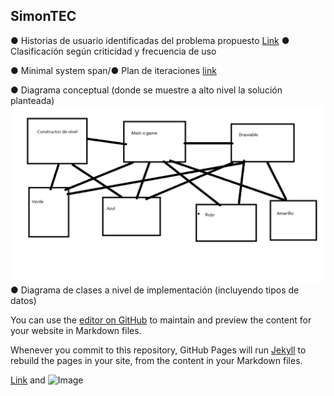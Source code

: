 ## SimonTEC

● Historias de usuario identificadas del problema propuesto
[Link](https://github.com/AxelJCM/TareaCortaDatos1/projects/3)
● Clasificación según criticidad y frecuencia de uso

● Minimal system span/● Plan de iteraciones
[link](https://github.com/AxelJCM/TareaCortaDatos1/projects/4)

● Diagrama conceptual (donde se muestre a alto nivel la solución planteada)
![Image](MapaConceptual.png)
● Diagrama de clases a nivel de implementación (incluyendo tipos de datos)

You can use the [editor on GitHub](https://github.com/AxelJCM/TareaCortaDatos1/edit/gh-pages/index.md) to maintain and preview the content for your website in Markdown files.

Whenever you commit to this repository, GitHub Pages will run [Jekyll](https://jekyllrb.com/) to rebuild the pages in your site, from the content in your Markdown files.


[Link](url) and ![Image](src)
```
